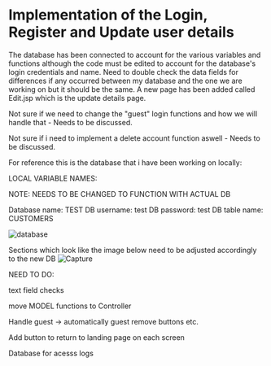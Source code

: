 # Implementation of the Login, Register and Update user details

The database has been connected to account for the various variables and functions although the code must be edited to account for the database's login credentials and name.
Need to double check the data fields for differences if any occurred between my database and the one we are working on but it should be the same.
A new page has been added called Edit.jsp which is the update details page.

Not sure if we need to change the "guest" login functions and how we will handle that - Needs to be discussed.

Not sure if i need to implement a delete account function aswell - Needs to be discussed.

For reference this is the database that i have been working on locally:

LOCAL VARIABLE NAMES:

NOTE: NEEDS TO BE CHANGED TO FUNCTION WITH ACTUAL DB

Database name: TEST
DB username: test
DB password: test
DB table name: CUSTOMERS


![database](https://user-images.githubusercontent.com/126222338/236108652-00a27f86-a823-4cea-ad9c-259618343ffc.PNG)


Sections which look like the image below need to be adjusted accordingly to the new DB
![Capture](https://user-images.githubusercontent.com/126222338/236109019-f0e00ebc-037f-4a71-aac1-7b23dfa0e217.PNG)


NEED TO DO:

text field checks

move MODEL functions to Controller

Handle guest -> automatically guest remove buttons etc.

Add button to return to landing page on each screen

Database for acesss logs
